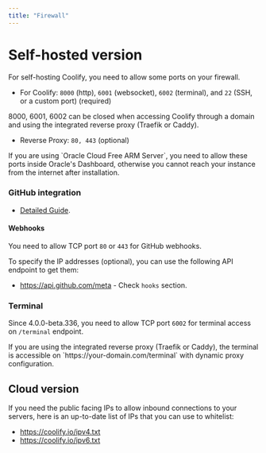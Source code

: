 ```yaml
---
title: "Firewall"
---
```


# Self-hosted version

For self-hosting Coolify, you need to allow some ports on your firewall.

- For Coolify: `8000` (http), `6001` (websocket), `6002` (terminal), and `22` (SSH, or a custom port) (required)

<Aside type="tip">
  8000, 6001, 6002 can be closed when accessing Coolify through a domain and using the integrated reverse proxy (Traefik or Caddy).
</Aside>

- Reverse Proxy: `80, 443` (optional)

<Aside type="caution">
  If you are using `Oracle Cloud Free ARM Server`, you need to allow these ports
  inside Oracle's Dashboard, otherwise you cannot reach your instance from the
  internet after installation.
</Aside>

### GitHub integration
- [Detailed Guide](https://docs.github.com/en/authentication/keeping-your-account-and-data-secure/about-githubs-ip-addresses).

#### Webhooks
You need to allow TCP port `80` or `443` for GitHub webhooks.

To specify the IP addresses (optional), you can use the following API endpoint to get them:

- https://api.github.com/meta - Check `hooks` section.

### Terminal

Since 4.0.0-beta.336, you need to allow TCP port `6002` for terminal access on `/terminal` endpoint.

<Aside type="tip">
  If you are using the integrated reverse proxy (Traefik or Caddy), the terminal is accessible on `https://your-domain.com/terminal` with dynamic proxy configuration.
</Aside>


## Cloud version

If you need the public facing IPs to allow inbound connections to your servers, here is an up-to-date list of IPs that you can use to whitelist:

- https://coolify.io/ipv4.txt
- https://coolify.io/ipv6.txt

